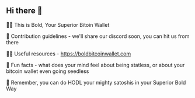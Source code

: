 ## Hi there 👋

🙋‍♀️ This is Bold, Your Superior Bitoin Wallet

🌈 Contribution guidelines - we'll share our discord soon, you can hit us from there

👩‍💻 Useful resources - https://boldbitcoinwallet.com

🍿 Fun facts - what does your mind feel about being statless, or about your bitcoin wallet even going seedless 

🧙 Remember, you can do HODL your mighty satoshis in your Superior Bold Way 
